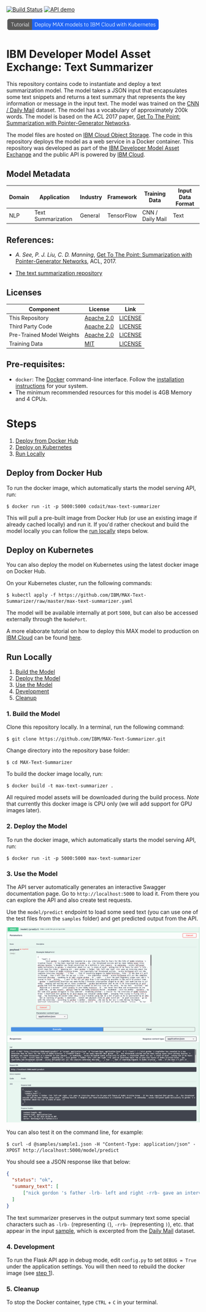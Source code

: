 [![Build Status](https://travis-ci.com/IBM/MAX-Text-Summarizer.svg?branch=master)](https://travis-ci.com/IBM/MAX-Text-Summarizer)
[![API demo](https://img.shields.io/website/http/max-text-summarizer.max.us-south.containers.appdomain.cloud/swagger.json.svg?label=API%20demo&down_message=down&up_message=up)](http://max-text-summarizer.max.us-south.containers.appdomain.cloud/)

[<img src="docs/deploy-max-to-ibm-cloud-with-kubernetes-button.png" width="400px">](http://ibm.biz/max-to-ibm-cloud-tutorial)

# IBM Developer Model Asset Exchange: Text Summarizer

This repository contains code to instantiate and deploy a text summarization model. The model takes a JSON input that encapsulates some text snippets and returns a text summary that represents the key information or message in the input text.
The model was trained on the [CNN / Daily Mail](https://github.com/JafferWilson/Process-Data-of-CNN-DailyMail) dataset.
The model has a vocabulary of approximately 200k words. The model is based on the ACL 2017 paper, [Get To The Point: Summarization with Pointer-Generator Networks](https://arxiv.org/abs/1704.04368).

The model files are hosted on [IBM Cloud Object Storage](https://s3.us-south.cloud-object-storage.appdomain.cloud/max-assets-dev/max-text-summarizer/1.0.0/assets.tar.gz). The code in this repository deploys the model as a web service in a Docker container. This repository was developed as part of the [IBM Developer Model Asset Exchange](https://developer.ibm.com/code/exchanges/models/) and the public API is powered by [IBM Cloud](https://ibm.biz/Bdz2XM).

## Model Metadata
| Domain | Application | Industry  | Framework | Training Data | Input Data Format |
| ------------- | --------  | -------- | --------- | --------- | -------------- |
| NLP | Text Summarization | General | TensorFlow | CNN / Daily Mail | Text |


## References:

* _A. See, P. J. Liu, C. D. Manning_, [Get To The Point: Summarization with Pointer-Generator Networks](https://arxiv.org/abs/1704.04368), ACL, 2017.

* [The text summarization repository](https://github.com/becxer/pointer-generator/)

## Licenses

| Component | License | Link  |
| ------------- | --------  | -------- |
| This Repository | [Apache 2.0](https://www.apache.org/licenses/LICENSE-2.0) | [LICENSE](https://github.com/IBM/MAX-Text-Summarizer/blob/master/LICENSE) |
| Third Party Code | [Apache 2.0](https://www.apache.org/licenses/LICENSE-2.0) | [LICENSE](https://github.com/becxer/pointer-generator/blob/master/LICENSE.txt) |
| Pre-Trained Model Weights | [Apache 2.0](https://www.apache.org/licenses/LICENSE-2.0) | [LICENSE](https://github.com/becxer/pointer-generator/) |
| Training Data | [MIT](https://opensource.org/licenses/MIT) | [LICENSE](https://github.com/abisee/cnn-dailymail/blob/master/LICENSE.md) | [CNN / Daily Mail ](https://github.com/abisee/cnn-dailymail) |

## Pre-requisites:

* `docker`: The [Docker](https://www.docker.com/) command-line interface. Follow the [installation instructions](https://docs.docker.com/install/) for your system.
* The minimum recommended resources for this model is 4GB Memory and 4 CPUs.

# Steps

1. [Deploy from Docker Hub](#deploy-from-docker-hub)
2. [Deploy on Kubernetes](#deploy-on-kubernetes)
3. [Run Locally](#run-locally)

## Deploy from Docker Hub

To run the docker image, which automatically starts the model serving API, run:

```
$ docker run -it -p 5000:5000 codait/max-text-summarizer
```

This will pull a pre-built image from Docker Hub (or use an existing image if already cached locally) and run it.
If you'd rather checkout and build the model locally you can follow the [run locally](#run-locally) steps below.

## Deploy on Kubernetes

You can also deploy the model on Kubernetes using the latest docker image on Docker Hub.

On your Kubernetes cluster, run the following commands:

```
$ kubectl apply -f https://github.com/IBM/MAX-Text-Summarizer/raw/master/max-text-summarizer.yaml
```

The model will be available internally at port `5000`, but can also be accessed externally through the `NodePort`.

A more elaborate tutorial on how to deploy this MAX model to production on [IBM Cloud](https://ibm.biz/Bdz2XM) can be found [here](http://ibm.biz/max-to-ibm-cloud-tutorial).

## Run Locally

1. [Build the Model](#1-build-the-model)
2. [Deploy the Model](#2-deploy-the-model)
3. [Use the Model](#3-use-the-model)
4. [Development](#4-development)
5. [Cleanup](#5-cleanup)


### 1. Build the Model

Clone this repository locally. In a terminal, run the following command:

```
$ git clone https://github.com/IBM/MAX-Text-Summarizer.git
```

Change directory into the repository base folder:

```
$ cd MAX-Text-Summarizer
```

To build the docker image locally, run: 

```
$ docker build -t max-text-summarizer .
```

All required model assets will be downloaded during the build process. _Note_ that currently this docker image is CPU only (we will add support for GPU images later).


### 2. Deploy the Model

To run the docker image, which automatically starts the model serving API, run:

```
$ docker run -it -p 5000:5000 max-text-summarizer
```

### 3. Use the Model

The API server automatically generates an interactive Swagger documentation page. Go to `http://localhost:5000` to load it. From there you can explore the API and also create test requests.

Use the `model/predict` endpoint to load some seed text (you can use one of the test files from the `samples` folder) and get predicted output from the API.

![Swagger UI Screenshot](docs/swagger-screenshot.png)

You can also test it on the command line, for example:

```
$ curl -d @samples/sample1.json -H "Content-Type: application/json" -XPOST http://localhost:5000/model/predict
```

You should see a JSON response like that below:

```json
{
  "status": "ok",
  "summary_text": [
      ["nick gordon 's father -lrb- left and right -rrb- gave an interview about the 25-year-old fiance of bobbi kristina brown . it has been reported that gordon , 25 , has threatened suicide and has been taking xanax since . whitney houston 's daughter was found unconscious in a bathtub in january . on wednesday , access hollywood spoke exclusively to gordon 's stepfather about his son 's state of mind . "]
  ]
}
```

The text summarizer preserves in the output summary text some special characters such as `-lrb-` (representing `(`), `-rrb-` (representing `)`), etc. that appear in the input [sample](samples/sample1.json), which is excerpted from the [Daily Mail](https://github.com/abisee/cnn-dailymail) dataset.

### 4. Development

To run the Flask API app in debug mode, edit `config.py` to set `DEBUG = True` under the application settings. You will then need to rebuild the docker image (see [step 1](#1-build-the-model)).

### 5. Cleanup

To stop the Docker container, type `CTRL` + `C` in your terminal.
